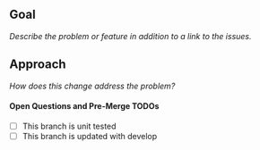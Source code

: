## Goal
_Describe the problem or feature in addition to a link to the issues._

## Approach
_How does this change address the problem?_

#### Open Questions and Pre-Merge TODOs
- [ ] This branch is unit tested
- [ ] This branch is updated with develop